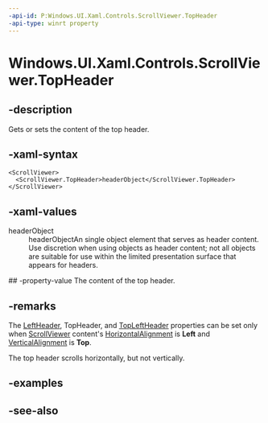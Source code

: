 ```yaml
---
-api-id: P:Windows.UI.Xaml.Controls.ScrollViewer.TopHeader
-api-type: winrt property
---
```


<!-- Property syntax
public Windows.UI.Xaml.UIElement TopHeader { get;  set; }
-->

# Windows.UI.Xaml.Controls.ScrollViewer.TopHeader

## -description
Gets or sets the content of the top header.



## -xaml-syntax
```xaml
<ScrollViewer>
  <ScrollViewer.TopHeader>headerObject</ScrollViewer.TopHeader>
</ScrollViewer>

```


## -xaml-values
<dl><dt>headerObject</dt><dd>headerObjectAn single object element that serves as header content. Use discretion when using objects as header content; not all objects are suitable for use within the limited presentation surface that appears for headers.</dd>
</dl>
## -property-value
The content of the top header.

## -remarks
The [LeftHeader](scrollviewer_leftheader.md), TopHeader, and [TopLeftHeader](scrollviewer_topleftheader.md) properties can be set only when [ScrollViewer](scrollviewer.md) content's [HorizontalAlignment](../windows.ui.xaml/frameworkelement_horizontalalignment.md) is **Left** and [VerticalAlignment](../windows.ui.xaml/frameworkelement_verticalalignment.md) is **Top**.

The top header scrolls horizontally, but not vertically.

## -examples

## -see-also

